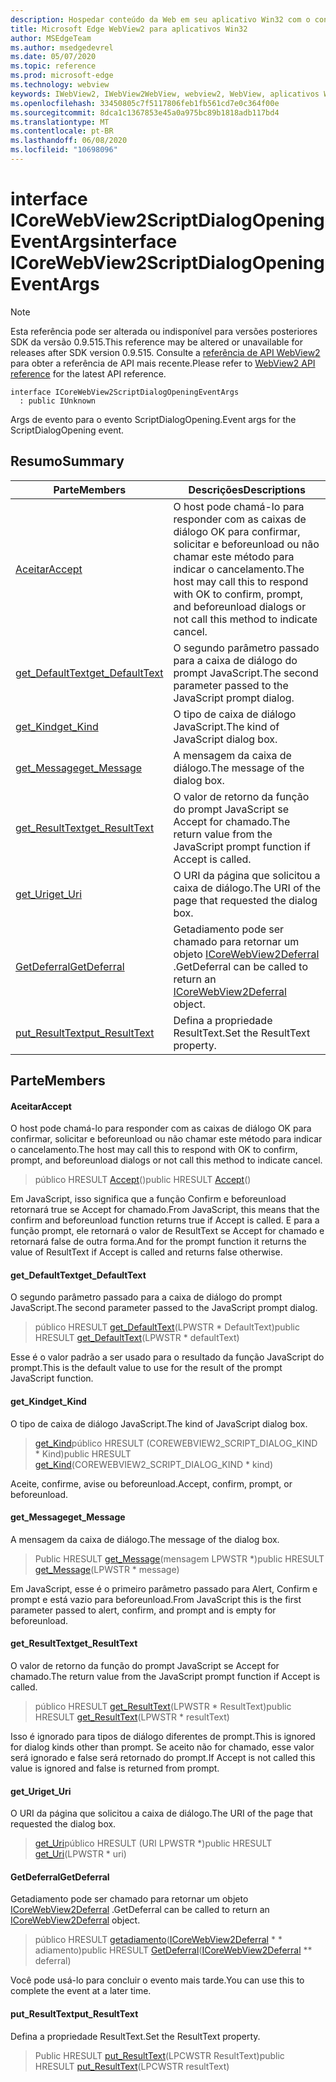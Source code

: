 ```yaml
---
description: Hospedar conteúdo da Web em seu aplicativo Win32 com o controle WebView2 do Microsoft Edge
title: Microsoft Edge WebView2 para aplicativos Win32
author: MSEdgeTeam
ms.author: msedgedevrel
ms.date: 05/07/2020
ms.topic: reference
ms.prod: microsoft-edge
ms.technology: webview
keywords: IWebView2, IWebView2WebView, webview2, WebView, aplicativos Win32, Win32, Edge, ICoreWebView2, ICoreWebView2Controller, controle do navegador, HTML Edge
ms.openlocfilehash: 33450805c7f5117806feb1fb561cd7e0c364f00e
ms.sourcegitcommit: 8dca1c1367853e45a0a975bc89b1818adb117bd4
ms.translationtype: MT
ms.contentlocale: pt-BR
ms.lasthandoff: 06/08/2020
ms.locfileid: "10698096"
---
```

# <span data-ttu-id="193e6-104">interface ICoreWebView2ScriptDialogOpeningEventArgs</span><span class="sxs-lookup"><span data-stu-id="193e6-104">interface ICoreWebView2ScriptDialogOpeningEventArgs</span></span> 

> [!NOTE]
> <span data-ttu-id="193e6-105">Esta referência pode ser alterada ou indisponível para versões posteriores SDK da versão 0.9.515.</span><span class="sxs-lookup"><span data-stu-id="193e6-105">This reference may be altered or unavailable for releases after SDK version 0.9.515.</span></span> <span data-ttu-id="193e6-106">Consulte a [referência de API WebView2](../../../webview2-api-reference.md) para obter a referência de API mais recente.</span><span class="sxs-lookup"><span data-stu-id="193e6-106">Please refer to [WebView2 API reference](../../../webview2-api-reference.md) for the latest API reference.</span></span>

```
interface ICoreWebView2ScriptDialogOpeningEventArgs
  : public IUnknown
```

<span data-ttu-id="193e6-107">Args de evento para o evento ScriptDialogOpening.</span><span class="sxs-lookup"><span data-stu-id="193e6-107">Event args for the ScriptDialogOpening event.</span></span>

## <span data-ttu-id="193e6-108">Resumo</span><span class="sxs-lookup"><span data-stu-id="193e6-108">Summary</span></span>

 <span data-ttu-id="193e6-109">Parte</span><span class="sxs-lookup"><span data-stu-id="193e6-109">Members</span></span>                        | <span data-ttu-id="193e6-110">Descrições</span><span class="sxs-lookup"><span data-stu-id="193e6-110">Descriptions</span></span>
--------------------------------|---------------------------------------------
[<span data-ttu-id="193e6-111">Aceitar</span><span class="sxs-lookup"><span data-stu-id="193e6-111">Accept</span></span>](#accept) | <span data-ttu-id="193e6-112">O host pode chamá-lo para responder com as caixas de diálogo OK para confirmar, solicitar e beforeunload ou não chamar este método para indicar o cancelamento.</span><span class="sxs-lookup"><span data-stu-id="193e6-112">The host may call this to respond with OK to confirm, prompt, and beforeunload dialogs or not call this method to indicate cancel.</span></span>
[<span data-ttu-id="193e6-113">get_DefaultText</span><span class="sxs-lookup"><span data-stu-id="193e6-113">get_DefaultText</span></span>](#get_defaulttext) | <span data-ttu-id="193e6-114">O segundo parâmetro passado para a caixa de diálogo do prompt JavaScript.</span><span class="sxs-lookup"><span data-stu-id="193e6-114">The second parameter passed to the JavaScript prompt dialog.</span></span>
[<span data-ttu-id="193e6-115">get_Kind</span><span class="sxs-lookup"><span data-stu-id="193e6-115">get_Kind</span></span>](#get_kind) | <span data-ttu-id="193e6-116">O tipo de caixa de diálogo JavaScript.</span><span class="sxs-lookup"><span data-stu-id="193e6-116">The kind of JavaScript dialog box.</span></span>
[<span data-ttu-id="193e6-117">get_Message</span><span class="sxs-lookup"><span data-stu-id="193e6-117">get_Message</span></span>](#get_message) | <span data-ttu-id="193e6-118">A mensagem da caixa de diálogo.</span><span class="sxs-lookup"><span data-stu-id="193e6-118">The message of the dialog box.</span></span>
[<span data-ttu-id="193e6-119">get_ResultText</span><span class="sxs-lookup"><span data-stu-id="193e6-119">get_ResultText</span></span>](#get_resulttext) | <span data-ttu-id="193e6-120">O valor de retorno da função do prompt JavaScript se Accept for chamado.</span><span class="sxs-lookup"><span data-stu-id="193e6-120">The return value from the JavaScript prompt function if Accept is called.</span></span>
[<span data-ttu-id="193e6-121">get_Uri</span><span class="sxs-lookup"><span data-stu-id="193e6-121">get_Uri</span></span>](#get_uri) | <span data-ttu-id="193e6-122">O URI da página que solicitou a caixa de diálogo.</span><span class="sxs-lookup"><span data-stu-id="193e6-122">The URI of the page that requested the dialog box.</span></span>
[<span data-ttu-id="193e6-123">GetDeferral</span><span class="sxs-lookup"><span data-stu-id="193e6-123">GetDeferral</span></span>](#getdeferral) | <span data-ttu-id="193e6-124">Getadiamento pode ser chamado para retornar um objeto [ICoreWebView2Deferral](icorewebview2deferral.md) .</span><span class="sxs-lookup"><span data-stu-id="193e6-124">GetDeferral can be called to return an [ICoreWebView2Deferral](icorewebview2deferral.md) object.</span></span>
[<span data-ttu-id="193e6-125">put_ResultText</span><span class="sxs-lookup"><span data-stu-id="193e6-125">put_ResultText</span></span>](#put_resulttext) | <span data-ttu-id="193e6-126">Defina a propriedade ResultText.</span><span class="sxs-lookup"><span data-stu-id="193e6-126">Set the ResultText property.</span></span>

## <span data-ttu-id="193e6-127">Parte</span><span class="sxs-lookup"><span data-stu-id="193e6-127">Members</span></span>

#### <span data-ttu-id="193e6-128">Aceitar</span><span class="sxs-lookup"><span data-stu-id="193e6-128">Accept</span></span> 

<span data-ttu-id="193e6-129">O host pode chamá-lo para responder com as caixas de diálogo OK para confirmar, solicitar e beforeunload ou não chamar este método para indicar o cancelamento.</span><span class="sxs-lookup"><span data-stu-id="193e6-129">The host may call this to respond with OK to confirm, prompt, and beforeunload dialogs or not call this method to indicate cancel.</span></span>

> <span data-ttu-id="193e6-130">público HRESULT [Accept](#accept)()</span><span class="sxs-lookup"><span data-stu-id="193e6-130">public HRESULT [Accept](#accept)()</span></span>

<span data-ttu-id="193e6-131">Em JavaScript, isso significa que a função Confirm e beforeunload retornará true se Accept for chamado.</span><span class="sxs-lookup"><span data-stu-id="193e6-131">From JavaScript, this means that the confirm and beforeunload function returns true if Accept is called.</span></span> <span data-ttu-id="193e6-132">E para a função prompt, ele retornará o valor de ResultText se Accept for chamado e retornará false de outra forma.</span><span class="sxs-lookup"><span data-stu-id="193e6-132">And for the prompt function it returns the value of ResultText if Accept is called and returns false otherwise.</span></span>

#### <span data-ttu-id="193e6-133">get_DefaultText</span><span class="sxs-lookup"><span data-stu-id="193e6-133">get_DefaultText</span></span> 

<span data-ttu-id="193e6-134">O segundo parâmetro passado para a caixa de diálogo do prompt JavaScript.</span><span class="sxs-lookup"><span data-stu-id="193e6-134">The second parameter passed to the JavaScript prompt dialog.</span></span>

> <span data-ttu-id="193e6-135">público HRESULT [get_DefaultText](#get_defaulttext)(LPWSTR \* DefaultText)</span><span class="sxs-lookup"><span data-stu-id="193e6-135">public HRESULT [get_DefaultText](#get_defaulttext)(LPWSTR \* defaultText)</span></span>

<span data-ttu-id="193e6-136">Esse é o valor padrão a ser usado para o resultado da função JavaScript do prompt.</span><span class="sxs-lookup"><span data-stu-id="193e6-136">This is the default value to use for the result of the prompt JavaScript function.</span></span>

#### <span data-ttu-id="193e6-137">get_Kind</span><span class="sxs-lookup"><span data-stu-id="193e6-137">get_Kind</span></span> 

<span data-ttu-id="193e6-138">O tipo de caixa de diálogo JavaScript.</span><span class="sxs-lookup"><span data-stu-id="193e6-138">The kind of JavaScript dialog box.</span></span>

> <span data-ttu-id="193e6-139">[get_Kind](#get_kind)público HRESULT (COREWEBVIEW2_SCRIPT_DIALOG_KIND \* Kind)</span><span class="sxs-lookup"><span data-stu-id="193e6-139">public HRESULT [get_Kind](#get_kind)(COREWEBVIEW2_SCRIPT_DIALOG_KIND \* kind)</span></span>

<span data-ttu-id="193e6-140">Aceite, confirme, avise ou beforeunload.</span><span class="sxs-lookup"><span data-stu-id="193e6-140">Accept, confirm, prompt, or beforeunload.</span></span>

#### <span data-ttu-id="193e6-141">get_Message</span><span class="sxs-lookup"><span data-stu-id="193e6-141">get_Message</span></span> 

<span data-ttu-id="193e6-142">A mensagem da caixa de diálogo.</span><span class="sxs-lookup"><span data-stu-id="193e6-142">The message of the dialog box.</span></span>

> <span data-ttu-id="193e6-143">Public HRESULT [get_Message](#get_message)(mensagem LPWSTR \*)</span><span class="sxs-lookup"><span data-stu-id="193e6-143">public HRESULT [get_Message](#get_message)(LPWSTR \* message)</span></span>

<span data-ttu-id="193e6-144">Em JavaScript, esse é o primeiro parâmetro passado para Alert, Confirm e prompt e está vazio para beforeunload.</span><span class="sxs-lookup"><span data-stu-id="193e6-144">From JavaScript this is the first parameter passed to alert, confirm, and prompt and is empty for beforeunload.</span></span>

#### <span data-ttu-id="193e6-145">get_ResultText</span><span class="sxs-lookup"><span data-stu-id="193e6-145">get_ResultText</span></span> 

<span data-ttu-id="193e6-146">O valor de retorno da função do prompt JavaScript se Accept for chamado.</span><span class="sxs-lookup"><span data-stu-id="193e6-146">The return value from the JavaScript prompt function if Accept is called.</span></span>

> <span data-ttu-id="193e6-147">público HRESULT [get_ResultText](#get_resulttext)(LPWSTR \* ResultText)</span><span class="sxs-lookup"><span data-stu-id="193e6-147">public HRESULT [get_ResultText](#get_resulttext)(LPWSTR \* resultText)</span></span>

<span data-ttu-id="193e6-148">Isso é ignorado para tipos de diálogo diferentes de prompt.</span><span class="sxs-lookup"><span data-stu-id="193e6-148">This is ignored for dialog kinds other than prompt.</span></span> <span data-ttu-id="193e6-149">Se aceito não for chamado, esse valor será ignorado e false será retornado do prompt.</span><span class="sxs-lookup"><span data-stu-id="193e6-149">If Accept is not called this value is ignored and false is returned from prompt.</span></span>

#### <span data-ttu-id="193e6-150">get_Uri</span><span class="sxs-lookup"><span data-stu-id="193e6-150">get_Uri</span></span> 

<span data-ttu-id="193e6-151">O URI da página que solicitou a caixa de diálogo.</span><span class="sxs-lookup"><span data-stu-id="193e6-151">The URI of the page that requested the dialog box.</span></span>

> <span data-ttu-id="193e6-152">[get_Uri](#get_uri)público HRESULT (URI LPWSTR \*)</span><span class="sxs-lookup"><span data-stu-id="193e6-152">public HRESULT [get_Uri](#get_uri)(LPWSTR \* uri)</span></span>

#### <span data-ttu-id="193e6-153">GetDeferral</span><span class="sxs-lookup"><span data-stu-id="193e6-153">GetDeferral</span></span> 

<span data-ttu-id="193e6-154">Getadiamento pode ser chamado para retornar um objeto [ICoreWebView2Deferral](icorewebview2deferral.md) .</span><span class="sxs-lookup"><span data-stu-id="193e6-154">GetDeferral can be called to return an [ICoreWebView2Deferral](icorewebview2deferral.md) object.</span></span>

> <span data-ttu-id="193e6-155">público HRESULT [getadiamento](#getdeferral)([ICoreWebView2Deferral](icorewebview2deferral.md) \* \* adiamento)</span><span class="sxs-lookup"><span data-stu-id="193e6-155">public HRESULT [GetDeferral](#getdeferral)([ICoreWebView2Deferral](icorewebview2deferral.md) \*\* deferral)</span></span>

<span data-ttu-id="193e6-156">Você pode usá-lo para concluir o evento mais tarde.</span><span class="sxs-lookup"><span data-stu-id="193e6-156">You can use this to complete the event at a later time.</span></span>

#### <span data-ttu-id="193e6-157">put_ResultText</span><span class="sxs-lookup"><span data-stu-id="193e6-157">put_ResultText</span></span> 

<span data-ttu-id="193e6-158">Defina a propriedade ResultText.</span><span class="sxs-lookup"><span data-stu-id="193e6-158">Set the ResultText property.</span></span>

> <span data-ttu-id="193e6-159">Public HRESULT [put_ResultText](#put_resulttext)(LPCWSTR ResultText)</span><span class="sxs-lookup"><span data-stu-id="193e6-159">public HRESULT [put_ResultText](#put_resulttext)(LPCWSTR resultText)</span></span>

